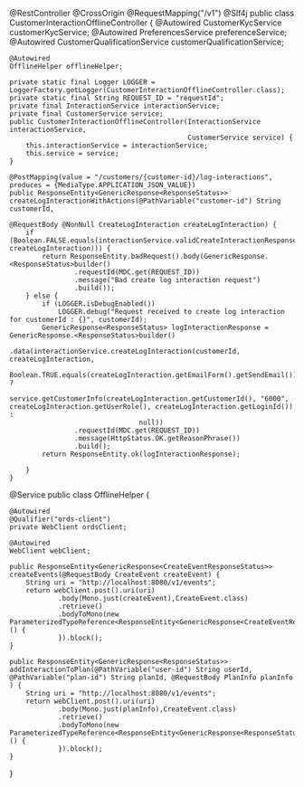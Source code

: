 @RestController
@CrossOrigin
@RequestMapping("/v1")
@Slf4j
public class CustomerInteractionOfflineController {
    @Autowired
    CustomerKycService customerKycService;
    @Autowired
    PreferencesService preferenceService;
    @Autowired
    CustomerQualificationService customerQualificationService;
	
	@Autowired
    OfflineHelper offlineHelper;
	
	private static final Logger LOGGER = LoggerFactory.getLogger(CustomerInteractionOfflineController.class);
    private static final String REQUEST_ID = "requestId";
    private final InteractionService interactionService;
    private final CustomerService service;
    public CustomerInteractionOfflineController(InteractionService interactionService,
                                                CustomerService service) {
        this.interactionService = interactionService;
        this.service = service;
    }

    @PostMapping(value = "/customers/{customer-id}/log-interactions", produces = {MediaType.APPLICATION_JSON_VALUE})
    public ResponseEntity<GenericResponse<ResponseStatus>> createLogInteractionWithActions(@PathVariable("customer-id") String customerId,
                                                                                @RequestBody @NonNull CreateLogInteraction createLogInteraction) {
        if (Boolean.FALSE.equals(interactionService.validCreateInteractionResponse(customerId, createLogInteraction))) {
            return ResponseEntity.badRequest().body(GenericResponse.<ResponseStatus>builder()
                    .requestId(MDC.get(REQUEST_ID))
                    .message("Bad create log interaction request")
                    .build());
        } else {
            if (LOGGER.isDebugEnabled())
                LOGGER.debug("Request received to create log interaction for customerId : {}", customerId);
            GenericResponse<ResponseStatus> logInteractionResponse = GenericResponse.<ResponseStatus>builder()
                    .data(interactionService.createLogInteraction(customerId, createLogInteraction,
                            Boolean.TRUE.equals(createLogInteraction.getEmailForm().getSendEmail()) ?
                                    service.getCustomerInfo(createLogInteraction.getCustomerId(), "6000", createLogInteraction.getUserRole(), createLogInteraction.getLoginId()) :
                                    null))
                    .requestId(MDC.get(REQUEST_ID))
                    .message(HttpStatus.OK.getReasonPhrase())
                    .build();
            return ResponseEntity.ok(logInteractionResponse);

        }
    }

@Service
public class OfflineHelper {

    @Autowired
    @Qualifier("ords-client")
    private WebClient ordsClient;

    @Autowired
    WebClient webClient;

    public ResponseEntity<GenericResponse<CreateEventResponseStatus>> createEvents(@RequestBody CreateEvent createEvent) {
        String uri = "http://localhost:8080/v1/events";
        return webClient.post().uri(uri)
                .body(Mono.just(createEvent),CreateEvent.class)
                .retrieve()
                .bodyToMono(new ParameterizedTypeReference<ResponseEntity<GenericResponse<CreateEventResponseStatus>>>() {
                }).block();
    }

    public ResponseEntity<GenericResponse<ResponseStatus>> addInteractionToPlan(@PathVariable("user-id") String userId, @PathVariable("plan-id") String planId, @RequestBody PlanInfo planInfo
    ) {
        String uri = "http://localhost:8080/v1/events";
        return webClient.post().uri(uri)
                .body(Mono.just(planInfo),CreateEvent.class)
                .retrieve()
                .bodyToMono(new ParameterizedTypeReference<ResponseEntity<GenericResponse<ResponseStatus>>>() {
                }).block();
    }
}
